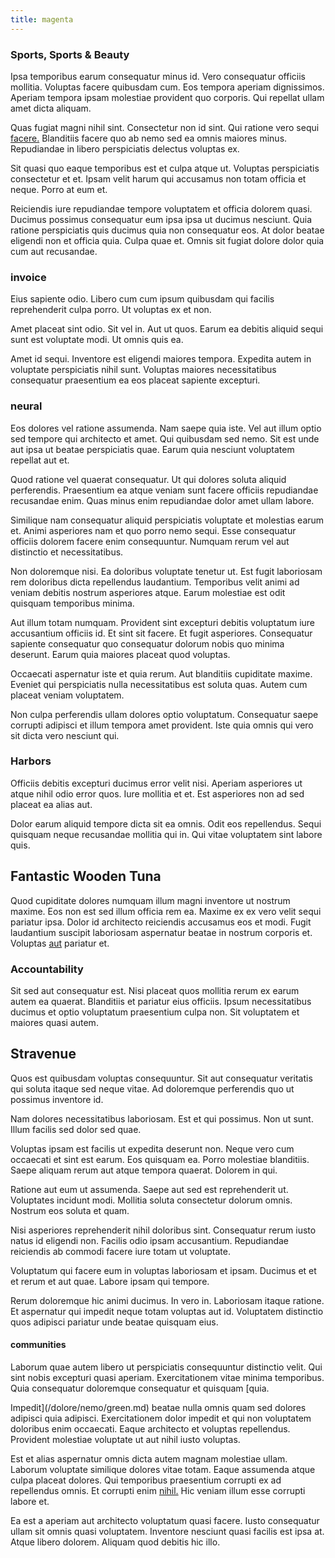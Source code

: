```yaml
---
title: magenta
---
```


### Sports, Sports & Beauty

Ipsa temporibus earum consequatur minus id. Vero consequatur officiis mollitia. Voluptas facere quibusdam cum. Eos tempora aperiam dignissimos. Aperiam tempora ipsam molestiae provident quo corporis. Qui repellat ullam amet dicta aliquam.

Quas fugiat magni nihil sint. Consectetur non id sint. Qui ratione vero sequi [facere.](/dolore/odio/dignissimos/odio/quantify_rustic_deposit.md) Blanditiis facere quo ab nemo sed ea omnis maiores minus. Repudiandae in libero perspiciatis delectus voluptas ex.

Sit quasi quo eaque temporibus est et culpa atque ut. Voluptas perspiciatis consectetur et et. Ipsam velit harum qui accusamus non totam officia et neque. Porro at eum et.

Reiciendis iure repudiandae tempore voluptatem et officia dolorem quasi. Ducimus possimus consequatur eum ipsa ipsa ut ducimus nesciunt. Quia ratione perspiciatis quis ducimus quia non consequatur eos. At dolor beatae eligendi non et officia quia. Culpa quae et. Omnis sit fugiat dolore dolor quia cum aut recusandae.

### invoice

Eius sapiente odio. Libero cum cum ipsum quibusdam qui facilis reprehenderit culpa porro. Ut voluptas ex et non.

Amet placeat sint odio. Sit vel in. Aut ut quos. Earum ea debitis aliquid sequi sunt est voluptate modi. Ut omnis quis ea.

Amet id sequi. Inventore est eligendi maiores tempora. Expedita autem in voluptate perspiciatis nihil sunt. Voluptas maiores necessitatibus consequatur praesentium ea eos placeat sapiente excepturi.

### neural

Eos dolores vel ratione assumenda. Nam saepe quia iste. Vel aut illum optio sed tempore qui architecto et amet. Qui quibusdam sed nemo. Sit est unde aut ipsa ut beatae perspiciatis quae. Earum quia nesciunt voluptatem repellat aut et.

Quod ratione vel quaerat consequatur. Ut qui dolores soluta aliquid perferendis. Praesentium ea atque veniam sunt facere officiis repudiandae recusandae enim. Quas minus enim repudiandae dolor amet ullam labore.

Similique nam consequatur aliquid perspiciatis voluptate et molestias earum et. Animi asperiores nam et quo porro nemo sequi. Esse consequatur officiis dolorem facere enim consequuntur. Numquam rerum vel aut distinctio et necessitatibus.

Non doloremque nisi. Ea doloribus voluptate tenetur ut. Est fugit laboriosam rem doloribus dicta repellendus laudantium. Temporibus velit animi ad veniam debitis nostrum asperiores atque. Earum molestiae est odit quisquam temporibus minima.

Aut illum totam numquam. Provident sint excepturi debitis voluptatum iure accusantium officiis id. Et sint sit facere. Et fugit asperiores. Consequatur sapiente consequatur quo consequatur dolorum nobis quo minima deserunt. Earum quia maiores placeat quod voluptas.

Occaecati aspernatur iste et quia rerum. Aut blanditiis cupiditate maxime. Eveniet qui perspiciatis nulla necessitatibus est soluta quas. Autem cum placeat veniam voluptatem.

Non culpa perferendis ullam dolores optio voluptatum. Consequatur saepe corrupti adipisci et illum tempora amet provident. Iste quia omnis qui vero sit dicta vero nesciunt qui.

### Harbors

Officiis debitis excepturi ducimus error velit nisi. Aperiam asperiores ut atque nihil odio error quos. Iure mollitia et et. Est asperiores non ad sed placeat ea alias aut.

Dolor earum aliquid tempore dicta sit ea omnis. Odit eos repellendus. Sequi quisquam neque recusandae mollitia qui in. Qui vitae voluptatem sint labore quis.

## Fantastic Wooden Tuna

Quod cupiditate dolores numquam illum magni inventore ut nostrum maxime. Eos non est sed illum officia rem ea. Maxime ex ex vero velit sequi pariatur ipsa. Dolor id architecto reiciendis accusamus eos et modi. Fugit laudantium suscipit laboriosam aspernatur beatae in nostrum corporis et. Voluptas [aut](/dolore/et/granite_generic_rubber_shirt.md) pariatur et.

### Accountability

Sit sed aut consequatur est. Nisi placeat quos mollitia rerum ex earum autem ea quaerat. Blanditiis et pariatur eius officiis. Ipsum necessitatibus ducimus et optio voluptatum praesentium culpa non. Sit voluptatem et maiores quasi autem.

## Stravenue

Quos est quibusdam voluptas consequuntur. Sit aut consequatur veritatis qui soluta itaque sed neque vitae. Ad doloremque perferendis quo ut possimus inventore id.

Nam dolores necessitatibus laboriosam. Est et qui possimus. Non ut sunt. Illum facilis sed dolor sed quae.

Voluptas ipsam est facilis ut expedita deserunt non. Neque vero cum occaecati et sint est earum. Eos quisquam ea. Porro molestiae blanditiis. Saepe aliquam rerum aut atque tempora quaerat. Dolorem in qui.

Ratione aut eum ut assumenda. Saepe aut sed est reprehenderit ut. Voluptates incidunt modi. Mollitia soluta consectetur dolorum omnis. Nostrum eos soluta et quam.

Nisi asperiores reprehenderit nihil doloribus sint. Consequatur rerum iusto natus id eligendi non. Facilis odio ipsam accusantium. Repudiandae reiciendis ab commodi facere iure totam ut voluptate.

Voluptatum qui facere eum in voluptas laboriosam et ipsam. Ducimus et et et rerum et aut quae. Labore ipsam qui tempore.

Rerum doloremque hic animi ducimus. In vero in. Laboriosam itaque ratione. Et aspernatur qui impedit neque totam voluptas aut id. Voluptatem distinctio quos adipisci pariatur unde beatae quisquam eius.

#### communities

Laborum quae autem libero ut perspiciatis consequuntur distinctio velit. Qui sint nobis excepturi quasi aperiam. Exercitationem vitae minima temporibus. Quia consequatur doloremque consequatur et quisquam [quia.

Impedit](/dolore/nemo/green.md) beatae nulla omnis quam sed dolores adipisci quia adipisci. Exercitationem dolor impedit et qui non voluptatem doloribus enim occaecati. Eaque architecto et voluptas repellendus. Provident molestiae voluptate ut aut nihil iusto voluptas.

Est et alias aspernatur omnis dicta autem magnam molestiae ullam. Laborum voluptate similique dolores vitae totam. Eaque assumenda atque culpa placeat dolores. Qui temporibus praesentium corrupti ex ad repellendus omnis. Et corrupti enim [nihil.](/consequatur/ipsam/circuit_rubber.md) Hic veniam illum esse corrupti labore et.

Ea est a aperiam aut architecto voluptatum quasi facere. Iusto consequatur ullam sit omnis quasi voluptatem. Inventore nesciunt quasi facilis est ipsa at. Atque libero dolorem. Aliquam quod debitis hic illo.
